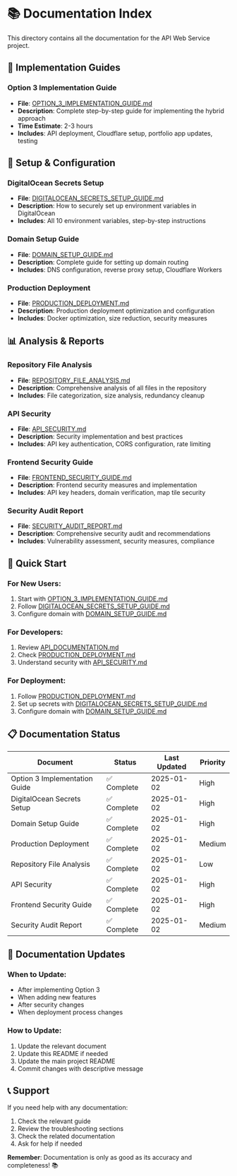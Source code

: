 # 📚 Documentation Index

This directory contains all the documentation for the API Web Service project.

## 🚀 **Implementation Guides**

### **Option 3 Implementation Guide**
- **File**: [OPTION_3_IMPLEMENTATION_GUIDE.md](OPTION_3_IMPLEMENTATION_GUIDE.md)
- **Description**: Complete step-by-step guide for implementing the hybrid approach
- **Time Estimate**: 2-3 hours
- **Includes**: API deployment, Cloudflare setup, portfolio app updates, testing

## 🔧 **Setup & Configuration**

### **DigitalOcean Secrets Setup**
- **File**: [DIGITALOCEAN_SECRETS_SETUP_GUIDE.md](DIGITALOCEAN_SECRETS_SETUP_GUIDE.md)
- **Description**: How to securely set up environment variables in DigitalOcean
- **Includes**: All 10 environment variables, step-by-step instructions

### **Domain Setup Guide**
- **File**: [DOMAIN_SETUP_GUIDE.md](DOMAIN_SETUP_GUIDE.md)
- **Description**: Complete guide for setting up domain routing
- **Includes**: DNS configuration, reverse proxy setup, Cloudflare Workers

### **Production Deployment**
- **File**: [PRODUCTION_DEPLOYMENT.md](PRODUCTION_DEPLOYMENT.md)
- **Description**: Production deployment optimization and configuration
- **Includes**: Docker optimization, size reduction, security measures

## 📊 **Analysis & Reports**

### **Repository File Analysis**
- **File**: [REPOSITORY_FILE_ANALYSIS.md](REPOSITORY_FILE_ANALYSIS.md)
- **Description**: Comprehensive analysis of all files in the repository
- **Includes**: File categorization, size analysis, redundancy cleanup

### **API Security**
- **File**: [API_SECURITY.md](API_SECURITY.md)
- **Description**: Security implementation and best practices
- **Includes**: API key authentication, CORS configuration, rate limiting

### **Frontend Security Guide**
- **File**: [FRONTEND_SECURITY_GUIDE.md](FRONTEND_SECURITY_GUIDE.md)
- **Description**: Frontend security measures and implementation
- **Includes**: API key headers, domain verification, map tile security

### **Security Audit Report**
- **File**: [SECURITY_AUDIT_REPORT.md](SECURITY_AUDIT_REPORT.md)
- **Description**: Comprehensive security audit and recommendations
- **Includes**: Vulnerability assessment, security measures, compliance

## 🎯 **Quick Start**

### **For New Users:**
1. Start with [OPTION_3_IMPLEMENTATION_GUIDE.md](OPTION_3_IMPLEMENTATION_GUIDE.md)
2. Follow [DIGITALOCEAN_SECRETS_SETUP_GUIDE.md](DIGITALOCEAN_SECRETS_SETUP_GUIDE.md)
3. Configure domain with [DOMAIN_SETUP_GUIDE.md](DOMAIN_SETUP_GUIDE.md)

### **For Developers:**
1. Review [API_DOCUMENTATION.md](../API_DOCUMENTATION.md)
2. Check [PRODUCTION_DEPLOYMENT.md](PRODUCTION_DEPLOYMENT.md)
3. Understand security with [API_SECURITY.md](API_SECURITY.md)

### **For Deployment:**
1. Follow [PRODUCTION_DEPLOYMENT.md](PRODUCTION_DEPLOYMENT.md)
2. Set up secrets with [DIGITALOCEAN_SECRETS_SETUP_GUIDE.md](DIGITALOCEAN_SECRETS_SETUP_GUIDE.md)
3. Configure domain with [DOMAIN_SETUP_GUIDE.md](DOMAIN_SETUP_GUIDE.md)

## 📋 **Documentation Status**

| Document | Status | Last Updated | Priority |
|----------|--------|--------------|----------|
| Option 3 Implementation Guide | ✅ Complete | 2025-01-02 | High |
| DigitalOcean Secrets Setup | ✅ Complete | 2025-01-02 | High |
| Domain Setup Guide | ✅ Complete | 2025-01-02 | High |
| Production Deployment | ✅ Complete | 2025-01-02 | Medium |
| Repository File Analysis | ✅ Complete | 2025-01-02 | Low |
| API Security | ✅ Complete | 2025-01-02 | High |
| Frontend Security Guide | ✅ Complete | 2025-01-02 | High |
| Security Audit Report | ✅ Complete | 2025-01-02 | Medium |

## 🔄 **Documentation Updates**

### **When to Update:**
- After implementing Option 3
- When adding new features
- After security changes
- When deployment process changes

### **How to Update:**
1. Update the relevant document
2. Update this README if needed
3. Update the main project README
4. Commit changes with descriptive message

## 📞 **Support**

If you need help with any documentation:
1. Check the relevant guide
2. Review the troubleshooting sections
3. Check the related documentation
4. Ask for help if needed

**Remember**: Documentation is only as good as its accuracy and completeness! 📚
